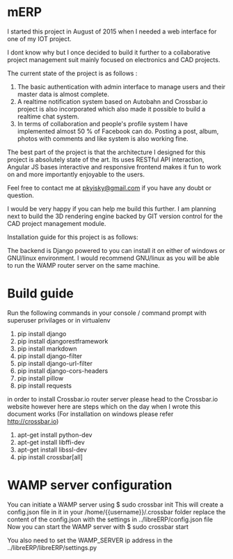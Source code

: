 # mERP

I started this project in August of 2015 when I needed a web interface for one of my IOT project.

I dont know why but I once decided to build it further to a collaborative project management suit mainly focused on electronics and CAD projects.

The current state of the project is as follows :

1. The basic authentication with admin interface to manage users and their master data is almost complete.
2. A realtime notification system based on Autobahn and Crossbar.io project is also incorporated which also made it possible to build a realtime chat system.
3. In terms of collaboration and people's profile system I have implemented almost 50 % of Facebook can do. Posting a post, album, photos with comments and like system is also working fine.

The best part of the project is that the architecture I designed for this project is absolutely state of the art. Its uses RESTful API interaction, Angular JS bases interactive and responsive frontend makes it fun to work on and more importantly enjoyable to the users.

Feel free to contact me at pkyisky@gmail.com if you have any doubt or question.

I would be very happy if you can help me build this further. I am planning next to build the 3D rendering engine backed by GIT version control for the CAD project management module.

Installation guide for this project is as follows:

The backend is Django powered to you can install it on either of windows or GNU/linux environment. I would recommend GNU/linux as you will be able to run the WAMP router server on the same machine.

Build guide
===========

Run the following commands in your console / command prompt with superuser privilages or in virtualenv

1. pip install django
2. pip install djangorestframework
3. pip install markdown      
4. pip install django-filter
5. pip install django-url-filter
6. pip install django-cors-headers
7. pip install pillow
8. pip install requests

in order to install Crossbar.io router server please head to the Crossbar.io website however here are steps which on the day when I wrote this document works (For installation on windows please refer http://crossbar.io)

1. apt-get install python-dev
2. apt-get install libffi-dev
3. apt-get install libssl-dev
4. pip install crossbar[all]

WAMP server configuration
=========================
You can initiate a WAMP server using $ sudo crossbar init
This will create a config.json file in it in your /home/{{username}}/.crossbar  folder
replace the content of the config.json with the settings in ../libreERP/config.json file
Now you can start the WAMP server with $ sudo crossbar start

You also need to set the WAMP_SERVER ip address in the ../libreERP/libreERP/settings.py
